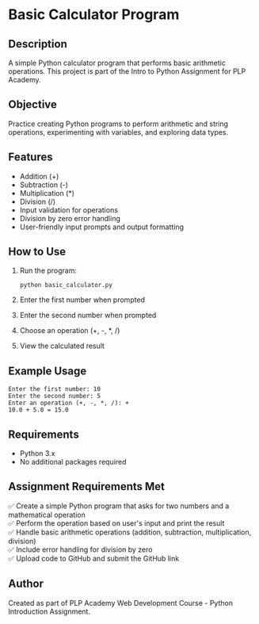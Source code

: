 # Basic Calculator Program

## Description

A simple Python calculator program that performs basic arithmetic operations. This project is part of the Intro to Python Assignment for PLP Academy.

## Objective

Practice creating Python programs to perform arithmetic and string operations, experimenting with variables, and exploring data types.

## Features

- Addition (+)
- Subtraction (-)
- Multiplication (*)
- Division (/)
- Input validation for operations
- Division by zero error handling
- User-friendly input prompts and output formatting

## How to Use

1. Run the program:
   ```
   python basic_calculator.py
   ```

2. Enter the first number when prompted
3. Enter the second number when prompted
4. Choose an operation (+, -, *, /)
5. View the calculated result

## Example Usage

```
Enter the first number: 10
Enter the second number: 5
Enter an operation (+, -, *, /): +
10.0 + 5.0 = 15.0
```

## Requirements

- Python 3.x
- No additional packages required

## Assignment Requirements Met

✅ Create a simple Python program that asks for two numbers and a mathematical operation  
✅ Perform the operation based on user's input and print the result  
✅ Handle basic arithmetic operations (addition, subtraction, multiplication, division)  
✅ Include error handling for division by zero  
✅ Upload code to GitHub and submit the GitHub link  

## Author

Created as part of PLP Academy Web Development Course - Python Introduction Assignment.
